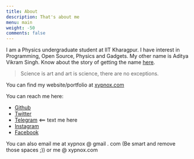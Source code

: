```yaml
---
title: About
description: That's about me
menu: main
weight: -50
comments: false
---
```


I am a Physics undergraduate student at IIT Kharagpur. I have interest in
Programming, Open Source, Physics and Gadgets. My other name is Aditya Vikram Singh. Know about the story of getting the name [here](../why-xypnox).


> Science is art and art is science, there are no exceptions.

You can find my website/portfolio at [xypnox.com](https://www.xypnox.com/)

You can reach me here:

- [Github](https://github.com/xypnox/)
- [Twitter](https://twitter.com/xypnox/)
- [Telegram](https://t.me/xypnox) <== text me here
- [Instagram](https://instagram.com/xypnox/)
- [Facebook](https://facebook.com/xypnox/)

You can also email me at xypnox @ gmail . com (Be smart and remove those spaces ;)) or me @ xypnox.com
